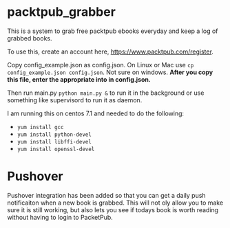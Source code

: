 # packtpub_grabber
This is a system to grab free packtpub ebooks everyday and keep a log of grabbed books. 

To use this, create an account here, https://www.packtpub.com/register.

Copy config_example.json as config.json. 
On Linux or Mac use `cp config_example.json config.json`. Not sure on windows. 
**After you copy this file, enter the appropriate into in config.json.**

Then run main.py `python main.py &` to run it in the background or use something like supervisord to run it as daemon. 

I am running this on centos 7.1 and needed to do the following:
* `yum install gcc`
* `yum install python-devel`
* `yum install libffi-devel`
* `yum install openssl-devel`

# Pushover
Pushover integration has been added so that you can get a daily push notificaiton when a new book is grabbed. This will not oly allow you to make sure it is still working, but also lets you see if todays book is worth reading without having to login to PacketPub. 
